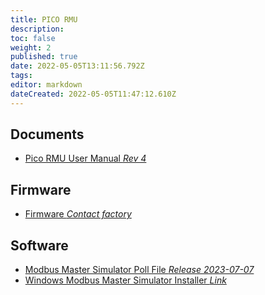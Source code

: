 ```yaml
---
title: PICO RMU
description: 
toc: false
weight: 2
published: true
date: 2022-05-05T13:11:56.792Z
tags: 
editor: markdown
dateCreated: 2022-05-05T11:47:12.610Z
---
```


## Documents
- [Pico RMU User Manual *Rev 4*](/rmu/pico/P591_PicoRMU_User_Manual_R4.pdf)

## Firmware
- [Firmware *Contact factory*]()

## Software
- [Modbus Master Simulator Poll File *Release 2023-07-07*](/rmu/pico/PicoRMU_Modbus_Poll_File_07Jul2023.xml)
- [Windows Modbus Master Simulator Installer *Link*](/nano/software#modbus-master-simulator)

